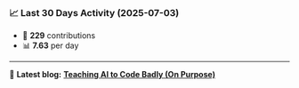 <!--START_STATS-->
### 📈 Last 30 Days Activity (2025-07-03)  
- 🧮 **229** contributions  
- 📊 **7.63** per day
---
📝 **Latest blog:** [**Teaching AI to Code Badly (On Purpose)**](https://andriak.com/blog/badly-trained-ai)
<!--END_STATS-->
